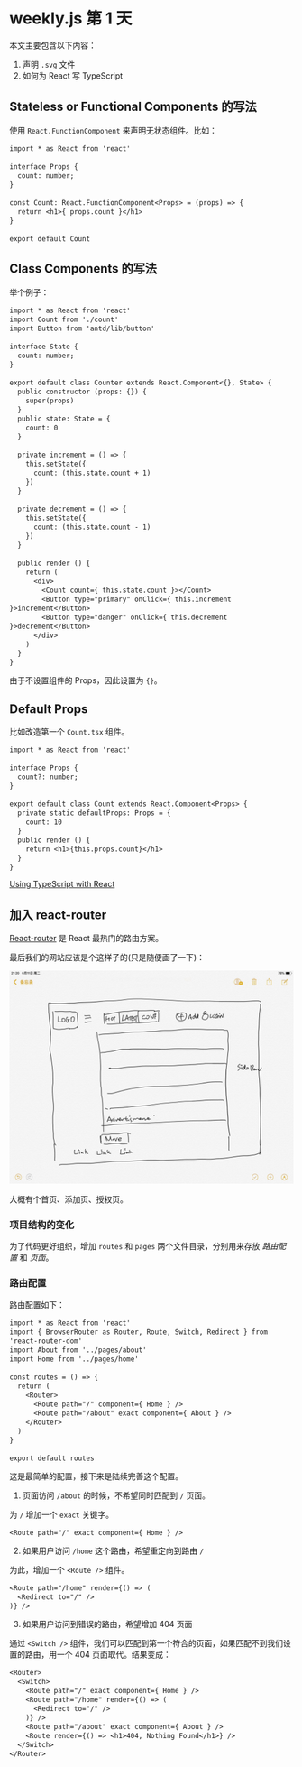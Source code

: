 # weekly.js 第 1 天

本文主要包含以下内容：

1. 声明 `.svg` 文件
2. 如何为 React 写 TypeScript


## Stateless or Functional Components 的写法

使用 `React.FunctionComponent` 来声明无状态组件。比如：

```tsx
import * as React from 'react'

interface Props {
  count: number;
}

const Count: React.FunctionComponent<Props> = (props) => {
  return <h1>{ props.count }</h1>
}

export default Count
```

## Class Components 的写法

举个例子：

```tsx
import * as React from 'react'
import Count from './count'
import Button from 'antd/lib/button'

interface State {
  count: number;
}

export default class Counter extends React.Component<{}, State> {
  public constructor (props: {}) {
    super(props)
  }
  public state: State = {
    count: 0
  }

  private increment = () => {
    this.setState({
      count: (this.state.count + 1)
    })
  }

  private decrement = () => {
    this.setState({
      count: (this.state.count - 1)
    })
  }

  public render () {
    return (
      <div>
        <Count count={ this.state.count }></Count>
        <Button type="primary" onClick={ this.increment }>increment</Button>
        <Button type="danger" onClick={ this.decrement }>decrement</Button>
      </div>
    )
  }
}
```

由于不设置组件的 Props，因此设置为 `{}`。

## Default Props

比如改造第一个 `Count.tsx` 组件。

```tsx
import * as React from 'react'

interface Props {
  count?: number;
}

export default class Count extends React.Component<Props> {
  private static defaultProps: Props = {
    count: 10
  }
  public render () {
    return <h1>{this.props.count}</h1>
  }
}
```

[Using TypeScript with React](https://alligator.io/react/typescript-with-react/)

## 加入 react-router

[React-router](https://reacttraining.com/react-router/) 是 React 最热门的路由方案。

最后我们的网站应该是个这样子的(只是随便画了一下)：

![](https://github.com/maoxiaoke/xiaokedada/blob/master/assets/weekly-js-web.PNG?raw=true)

大概有个首页、添加页、授权页。

### 项目结构的变化

为了代码更好组织，增加 `routes` 和 `pages` 两个文件目录，分别用来存放 *路由配置* 和 *页面*。

### 路由配置

路由配置如下：

```tsx
import * as React from 'react'
import { BrowserRouter as Router, Route, Switch, Redirect } from 'react-router-dom'
import About from '../pages/about'
import Home from '../pages/home'

const routes = () => {
  return (
    <Router>
      <Route path="/" component={ Home } />
      <Route path="/about" exact component={ About } />
    </Router>
  )
}

export default routes
```

这是最简单的配置，接下来是陆续完善这个配置。

1. 页面访问 `/about` 的时候，不希望同时匹配到 `/` 页面。

为 `/` 增加一个 `exact` 关键字。

```tsx
<Route path="/" exact component={ Home } />
```

2. 如果用户访问 `/home` 这个路由，希望重定向到路由 `/`

为此，增加一个 `<Route />` 组件。

```tsx
<Route path="/home" render={() => (
  <Redirect to="/" />
)} />
```

3. 如果用户访问到错误的路由，希望增加 404 页面

通过 `<Switch />` 组件，我们可以匹配到第一个符合的页面，如果匹配不到我们设置的路由，用一个 404 页面取代。结果变成：

```tsx
<Router>
  <Switch>
    <Route path="/" exact component={ Home } />
    <Route path="/home" render={() => (
      <Redirect to="/" />
    )} />
    <Route path="/about" exact component={ About } />
    <Route render={() => <h1>404, Nothing Found</h1>} />
  </Switch>
</Router>
```


